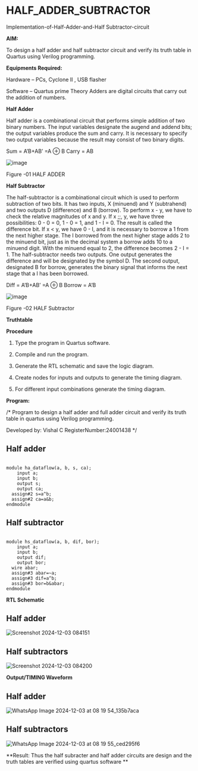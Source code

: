 # HALF_ADDER_SUBTRACTOR

Implementation-of-Half-Adder-and-Half Subtractor-circuit

**AIM:**

To design a half adder and half subtractor circuit and verify its truth table in Quartus using Verilog programming.

**Equipments Required:**

Hardware – PCs, Cyclone II , USB flasher 

Software – Quartus prime Theory Adders are digital circuits that carry out the addition of numbers.

**Half Adder**

Half adder is a combinational circuit that performs simple addition of two binary numbers. The input variables designate the augend and addend bits; the output variables produce the sum and carry. It is necessary to specify two output variables because the result may consist of two binary digits.

Sum = A’B+AB’ =A ⊕ B Carry = AB

![image](https://github.com/naavaneetha/HALF_ADDER_SUBTRACTOR/assets/154305477/bd4a0b2c-cdbc-4184-ab08-81578f121e1f)

Figure -01 HALF ADDER

**Half Subtractor**

The half-subtractor is a combinational circuit which is used to perform subtraction of two bits. It has two inputs, X (minuend) and Y (subtrahend) and two outputs D (difference) and B (borrow). To perform x - y, we have to check the relative magnitudes of x and y. If x ;;, y, we have three possibilities: 0 - 0 = 0, 1 - 0 = 1, and 1 - I = 0. The result is called the difference bit. If x < y, we have 0 - I, and it is necessary to borrow a 1 from the next higher stage. The I borrowed from the next higher stage adds 2 to the minuend bit, just as in the decimal system a borrow adds 10 to a minuend digit. With the minuend equal to 2, the difference becomes 2 - I = 1. The half-subtractor needs two outputs. One output generates the difference and will be designated by the symbol D. The second output, designated B for borrow, generates the binary signal that informs the next stage that a I has been borrowed. 

Diff = A’B+AB’ =A ⊕ B
Borrow = A’B

 ![image](https://github.com/naavaneetha/HALF_ADDER_SUBTRACTOR/assets/154305477/d76b099c-513f-4e7c-843a-e2fd028a531a)

Figure -02 HALF Subtractor

**Truthtable**

**Procedure**

1.	Type the program in Quartus software.

2.	Compile and run the program.

3.	Generate the RTL schematic and save the logic diagram.

4.	Create nodes for inputs and outputs to generate the timing diagram.

5.	For different input combinations generate the timing diagram.


**Program:**

/* Program to design a half adder and full adder circuit and verify its truth table in quartus using Verilog programming.

Developed by: Vishal C
RegisterNumber:24001438
*/
## Half adder
```
 
module ha_dataflow(a, b, s, ca); 
    input a; 
    input b; 
    output s; 
    output ca; 
  assign#2 s=a^b; 
  assign#2 ca=a&b; 
endmodule
```
## Half subtractor
```
 
module hs_dataflow(a, b, dif, bor); 
    input a; 
    input b; 
    output dif; 
    output bor; 
  wire abar; 
  assign#3 abar=~a; 
  assign#3 dif=a^b; 
  assign#3 bor=b&abar; 
endmodule
```

**RTL Schematic**
## Half adder
![Screenshot 2024-12-03 084151](https://github.com/user-attachments/assets/6ea8ed05-208b-46e6-b296-f6fb26b88c50)
## Half subtractors
![Screenshot 2024-12-03 084200](https://github.com/user-attachments/assets/dcdaec98-f949-40ce-a1b9-00106581fb54)

**Output/TIMING Waveform**
## Half adder
![WhatsApp Image 2024-12-03 at 08 19 54_135b7aca](https://github.com/user-attachments/assets/6c9dc699-b0e7-4288-819d-ed3f11e3e3cb)

## Half subtractors
![WhatsApp Image 2024-12-03 at 08 19 55_ced295f6](https://github.com/user-attachments/assets/649db044-1c7a-4157-b777-2dbb21927c79)

**Result:
Thus the half subracter and half adder circuits are design and the truth tables are verified using quartus software
**
